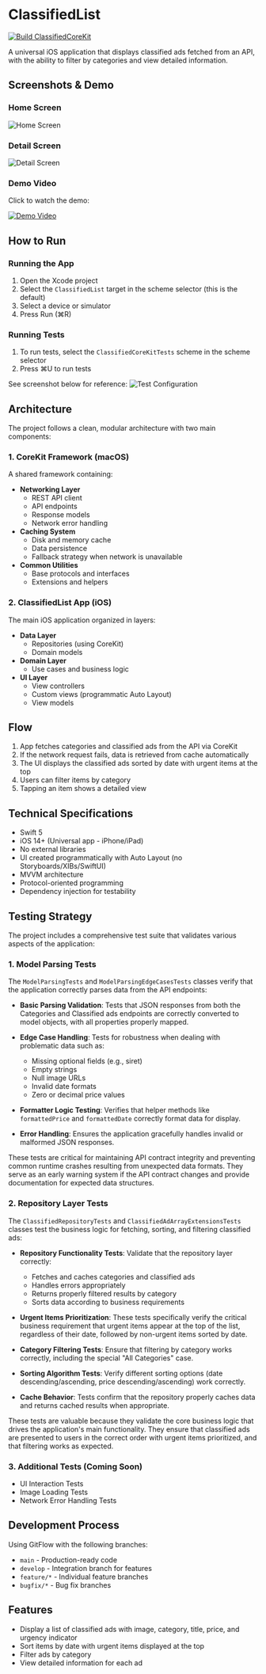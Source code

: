# ClassifiedList

[![Build ClassifiedCoreKit](https://github.com/maurovz/ClassifiedList/actions/workflows/build-corekit.yml/badge.svg)](https://github.com/maurovz/ClassifiedList/actions/workflows/build-corekit.yml)

A universal iOS application that displays classified ads fetched from an API, with the ability to filter by categories and view detailed information.

## Screenshots & Demo

### Home Screen
![Home Screen](home_screenshot.png)

### Detail Screen
![Detail Screen](detail_screenshot.png)

### Demo Video
Click to watch the demo:

[![Demo Video](home_screenshot.png)](demo.mp4)

## How to Run

### Running the App
1. Open the Xcode project
2. Select the `ClassifiedList` target in the scheme selector (this is the default)
3. Select a device or simulator
4. Press Run (⌘R)

### Running Tests
1. To run tests, select the `ClassifiedCoreKitTests` scheme in the scheme selector
2. Press ⌘U to run tests

See screenshot below for reference:
![Test Configuration](test_screenshot.png)

## Architecture

The project follows a clean, modular architecture with two main components:

### 1. CoreKit Framework (macOS)
A shared framework containing:
- **Networking Layer**
  - REST API client
  - API endpoints
  - Response models
  - Network error handling
- **Caching System**
  - Disk and memory cache
  - Data persistence
  - Fallback strategy when network is unavailable
- **Common Utilities**
  - Base protocols and interfaces
  - Extensions and helpers

### 2. ClassifiedList App (iOS)
The main iOS application organized in layers:
- **Data Layer**
  - Repositories (using CoreKit)
  - Domain models
- **Domain Layer**
  - Use cases and business logic
- **UI Layer**
  - View controllers
  - Custom views (programmatic Auto Layout)
  - View models

## Flow

1. App fetches categories and classified ads from the API via CoreKit
2. If the network request fails, data is retrieved from cache automatically
3. The UI displays the classified ads sorted by date with urgent items at the top
4. Users can filter items by category
5. Tapping an item shows a detailed view

## Technical Specifications

- Swift 5
- iOS 14+ (Universal app - iPhone/iPad)
- No external libraries
- UI created programmatically with Auto Layout (no Storyboards/XIBs/SwiftUI)
- MVVM architecture
- Protocol-oriented programming
- Dependency injection for testability

## Testing Strategy

The project includes a comprehensive test suite that validates various aspects of the application:

### 1. Model Parsing Tests

The `ModelParsingTests` and `ModelParsingEdgeCasesTests` classes verify that the application correctly parses data from the API endpoints:

- **Basic Parsing Validation**: Tests that JSON responses from both the Categories and Classified ads endpoints are correctly converted to model objects, with all properties properly mapped.

- **Edge Case Handling**: Tests for robustness when dealing with problematic data such as:
  - Missing optional fields (e.g., siret)
  - Empty strings
  - Null image URLs
  - Invalid date formats
  - Zero or decimal price values

- **Formatter Logic Testing**: Verifies that helper methods like `formattedPrice` and `formattedDate` correctly format data for display.

- **Error Handling**: Ensures the application gracefully handles invalid or malformed JSON responses.

These tests are critical for maintaining API contract integrity and preventing common runtime crashes resulting from unexpected data formats. They serve as an early warning system if the API contract changes and provide documentation for expected data structures.

### 2. Repository Layer Tests

The `ClassifiedRepositoryTests` and `ClassifiedAdArrayExtensionsTests` classes test the business logic for fetching, sorting, and filtering classified ads:

- **Repository Functionality Tests**: Validate that the repository layer correctly:
  - Fetches and caches categories and classified ads
  - Handles errors appropriately
  - Returns properly filtered results by category
  - Sorts data according to business requirements

- **Urgent Items Prioritization**: These tests specifically verify the critical business requirement that urgent items appear at the top of the list, regardless of their date, followed by non-urgent items sorted by date.

- **Category Filtering Tests**: Ensure that filtering by category works correctly, including the special "All Categories" case.

- **Sorting Algorithm Tests**: Verify different sorting options (date descending/ascending, price descending/ascending) work correctly.

- **Cache Behavior**: Tests confirm that the repository properly caches data and returns cached results when appropriate.

These tests are valuable because they validate the core business logic that drives the application's main functionality. They ensure that classified ads are presented to users in the correct order with urgent items prioritized, and that filtering works as expected.

### 3. Additional Tests (Coming Soon)

- UI Interaction Tests
- Image Loading Tests
- Network Error Handling Tests

## Development Process

Using GitFlow with the following branches:
- `main` - Production-ready code
- `develop` - Integration branch for features
- `feature/*` - Individual feature branches
- `bugfix/*` - Bug fix branches

## Features

- Display a list of classified ads with image, category, title, price, and urgency indicator
- Sort items by date with urgent items displayed at the top
- Filter ads by category
- View detailed information for each ad 